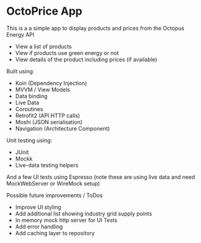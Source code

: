 # OctoPrice App

This is a a simple app to display products and prices from the Octopus Energy API

- View a list of products
- View if products use green energy or not
- View details of the product including prices (if available)

Built using:

- Koin (Dependency Injection)
- MVVM / View Models
- Data binding
- Live Data 
- Coroutines
- Retrofit2 (API HTTP calls)
- Moshi (JSON serialisation)
- Navigation (Architecture Component)

Unit testing using:

- JUnit
- Mockk
- Live-data testing helpers

And a few UI tests using Espresso (note these are using live data and need MockWebServer or WireMock setup)

Possible future improvements / ToDos

- Improve UI styling 
- Add additional list showing industry grid supply points
- In memory mock http server for UI Tests 
- Add error handling
- Add caching layer to repository



